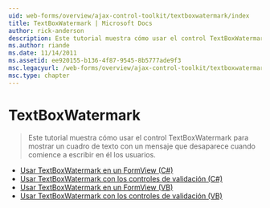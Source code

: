 ```yaml
---
uid: web-forms/overview/ajax-control-toolkit/textboxwatermark/index
title: TextBoxWatermark | Microsoft Docs
author: rick-anderson
description: Este tutorial muestra cómo usar el control TextBoxWatermark para mostrar un cuadro de texto con un mensaje que desaparece cuando comience a escribir en él los usuarios.
ms.author: riande
ms.date: 11/14/2011
ms.assetid: ee920155-b136-4f87-9545-8b5777ade9f3
msc.legacyurl: /web-forms/overview/ajax-control-toolkit/textboxwatermark
msc.type: chapter
---
```

<a name="textboxwatermark"></a>TextBoxWatermark
====================
> Este tutorial muestra cómo usar el control TextBoxWatermark para mostrar un cuadro de texto con un mensaje que desaparece cuando comience a escribir en él los usuarios.


- [Usar TextBoxWatermark en un FormView (C#)](using-textboxwatermark-in-a-formview-cs.md)
- [Usar TextBoxWatermark con los controles de validación (C#)](using-textboxwatermark-with-validation-controls-cs.md)
- [Usar TextBoxWatermark en un FormView (VB)](using-textboxwatermark-in-a-formview-vb.md)
- [Usar TextBoxWatermark con los controles de validación (VB)](using-textboxwatermark-with-validation-controls-vb.md)
